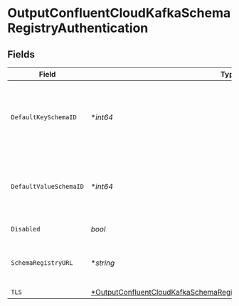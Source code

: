 # OutputConfluentCloudKafkaSchemaRegistryAuthentication


## Fields

| Field                                                                                                                                                                            | Type                                                                                                                                                                             | Required                                                                                                                                                                         | Description                                                                                                                                                                      |
| -------------------------------------------------------------------------------------------------------------------------------------------------------------------------------- | -------------------------------------------------------------------------------------------------------------------------------------------------------------------------------- | -------------------------------------------------------------------------------------------------------------------------------------------------------------------------------- | -------------------------------------------------------------------------------------------------------------------------------------------------------------------------------- |
| `DefaultKeySchemaID`                                                                                                                                                             | **int64*                                                                                                                                                                         | :heavy_minus_sign:                                                                                                                                                               | Used when __keySchemaIdOut is not present, to transform key values, leave blank if key transformation is not required by default.                                                |
| `DefaultValueSchemaID`                                                                                                                                                           | **int64*                                                                                                                                                                         | :heavy_minus_sign:                                                                                                                                                               | Used when __valueSchemaIdOut is not present, to transform _raw, leave blank if value transformation is not required by default.                                                  |
| `Disabled`                                                                                                                                                                       | *bool*                                                                                                                                                                           | :heavy_check_mark:                                                                                                                                                               | Enable Schema Registry                                                                                                                                                           |
| `SchemaRegistryURL`                                                                                                                                                              | **string*                                                                                                                                                                        | :heavy_minus_sign:                                                                                                                                                               | URL for access to the Confluent Schema Registry, i.e.: http://localhost:8081                                                                                                     |
| `TLS`                                                                                                                                                                            | [*OutputConfluentCloudKafkaSchemaRegistryAuthenticationTLSSettingsClientSide](../../models/shared/outputconfluentcloudkafkaschemaregistryauthenticationtlssettingsclientside.md) | :heavy_minus_sign:                                                                                                                                                               | N/A                                                                                                                                                                              |